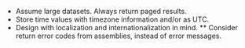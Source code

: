 * Assume large datasets. Always return paged results.
* Store time values with timezone information and/or as UTC.
* Design with localization and internationalization in mind.
** Consider return error codes from assemblies, instead of error messages.

